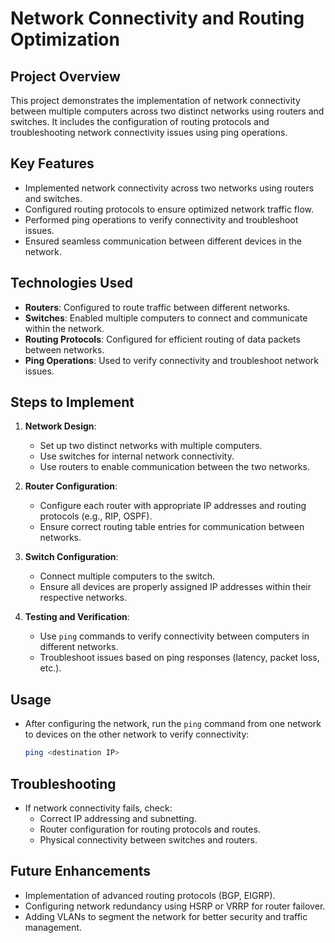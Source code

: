 # Network Connectivity and Routing Optimization

## Project Overview
This project demonstrates the implementation of network connectivity between multiple computers across two distinct networks using routers and switches. It includes the configuration of routing protocols and troubleshooting network connectivity issues using ping operations.

## Key Features
- Implemented network connectivity across two networks using routers and switches.
- Configured routing protocols to ensure optimized network traffic flow.
- Performed ping operations to verify connectivity and troubleshoot issues.
- Ensured seamless communication between different devices in the network.

## Technologies Used
- **Routers**: Configured to route traffic between different networks.
- **Switches**: Enabled multiple computers to connect and communicate within the network.
- **Routing Protocols**: Configured for efficient routing of data packets between networks.
- **Ping Operations**: Used to verify connectivity and troubleshoot network issues.

## Steps to Implement
1. **Network Design**: 
   - Set up two distinct networks with multiple computers.
   - Use switches for internal network connectivity.
   - Use routers to enable communication between the two networks.

2. **Router Configuration**:
   - Configure each router with appropriate IP addresses and routing protocols (e.g., RIP, OSPF).
   - Ensure correct routing table entries for communication between networks.

3. **Switch Configuration**:
   - Connect multiple computers to the switch.
   - Ensure all devices are properly assigned IP addresses within their respective networks.

4. **Testing and Verification**:
   - Use `ping` commands to verify connectivity between computers in different networks.
   - Troubleshoot issues based on ping responses (latency, packet loss, etc.).

## Usage
- After configuring the network, run the `ping` command from one network to devices on the other network to verify connectivity:
    ```bash
    ping <destination IP>
    ```

## Troubleshooting
- If network connectivity fails, check:
  - Correct IP addressing and subnetting.
  - Router configuration for routing protocols and routes.
  - Physical connectivity between switches and routers.

## Future Enhancements
- Implementation of advanced routing protocols (BGP, EIGRP).
- Configuring network redundancy using HSRP or VRRP for router failover.
- Adding VLANs to segment the network for better security and traffic management.

